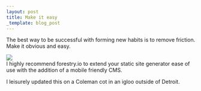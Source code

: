 ```yaml
---
layout: post
title: Make it easy
_template: blog_post
---
```


The best way to be successful with forming new habits is to remove friction. Make it obvious and easy.

![](/uploads/72fb58fc-99b5-4ce5-935d-b6385c509140.png)  
I highly recommend forestry.io to extend your static site generator ease of use with the addition of a mobile friendly CMS. 

I leisurely updated this on a Coleman cot in an igloo outside of Detroit.
